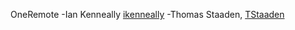 OneRemote
-Ian Kenneally [ikenneally](https://github.com/ikenneally)
-Thomas Staaden, [TStaaden](https://github.com/TStaaden)
